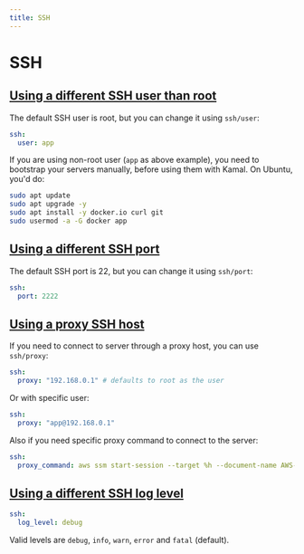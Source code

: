 ```yaml
---
title: SSH
---
```


# SSH

## [Using a different SSH user than root](#using-a-different-ssh-user-than-root)

The default SSH user is root, but you can change it using `ssh/user`:

```yaml
ssh:
  user: app
```

If you are using non-root user (`app` as above example), you need to bootstrap your servers manually, before using them with Kamal. On Ubuntu, you'd do:

```bash
sudo apt update
sudo apt upgrade -y
sudo apt install -y docker.io curl git
sudo usermod -a -G docker app
```

## [Using a different SSH port](#using-a-different-ssh-port)

The default SSH port is 22, but you can change it using `ssh/port`:

```yaml
ssh:
  port: 2222
```

## [Using a proxy SSH host](#using-a-proxy-ssh-host)

If you need to connect to server through a proxy host, you can use `ssh/proxy`:

```yaml
ssh:
  proxy: "192.168.0.1" # defaults to root as the user
```

Or with specific user:

```yaml
ssh:
  proxy: "app@192.168.0.1"
```

Also if you need specific proxy command to connect to the server:

```yaml
ssh:
  proxy_command: aws ssm start-session --target %h --document-name AWS-StartSSHSession --parameters 'portNumber=%p' --region=us-east-1 ## ssh via aws ssm
```

## [Using a different SSH log level](#using-a-different-ssh-log-level)

```yaml
ssh:
  log_level: debug
```

Valid levels are `debug`, `info`, `warn`, `error` and `fatal` (default).
